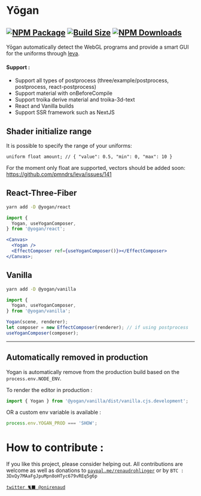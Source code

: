# Yōgan

## [![NPM Package][npm]][npm-url] [![Build Size][build-size]][build-size-url] [![NPM Downloads][npm-downloads]][npmtrends-url]


Yōgan automatically detect the WebGL programs and provide a smart GUI for the uniforms through [leva](https://github.com/pmndrs/leva).

#### Support :

- Support all types of postprocess (three/example/postprocess, postprocess, react-postprocess)
- Support material with onBeforeCompile
- Support troika derive material and troika-3d-text
- React and Vanilla builds
- Support SSR framework such as NextJS

## Shader initialize range
It is possible to specify the range of your uniforms:

`uniform float amount; // { "value": 0.5, "min": 0, "max": 10 }`

For the moment only float are supported, vectors should be added soon: https://github.com/pmndrs/leva/issues/141


<!-- 
Demo : [codesandbox](https://codesandbox.io/s/yoganvanilla-l55jn)

[`See more - @yogan/vanilla`](https://github.com/RenaudRohlinger/yogan/tree/main/packages/vanilla) -->

## React-Three-Fiber

```sh
yarn add -D @yogan/react
```

```jsx
import {
  Yogan, useYoganComposer,
} from '@yogan/react';

<Canvas>
  <Yogan />
  <EffectComposer ref={useYoganComposer()}></EffectComposer>
</Canvas>;
```
## Vanilla

```sh
yarn add -D @yogan/vanilla
```

```jsx
import {
  Yogan, useYoganComposer,
} from '@yogan/vanilla';

Yogan(scene, renderer);
let composer = new EffectComposer(renderer); // if using postprocess
useYoganComposer(composer);
```
<!-- 
Demo : [codesandbox](https://codesandbox.io/s/yoganreact-z59h4)

[`See more - @yogan/react`](https://github.com/RenaudRohlinger/yogan/tree/main/packages/react) -->

----
## Automatically removed in production

Yogan is automatically remove from the production build based on the `process.env.NODE_ENV`.

To render the editor in production :

```jsx
import { Yogan } from '@yogan/vanilla/dist/vanilla.cjs.development';
```

OR a custom env variable is available :

```jsx
process.env.YOGAN_PROD === 'SHOW';
```


[npm]: https://img.shields.io/npm/v/@yogan/core
[npm-url]: https://www.npmjs.com/package/@yogan/core
[build-size]: https://badgen.net/bundlephobia/minzip/@yogan/core
[build-size-url]: https://bundlephobia.com/result?p=@yogan/core
[npm-downloads]: https://img.shields.io/npm/dw/@yogan/core
[npmtrends-url]: https://www.npmtrends.com/@yogan/core

# How to contribute :

If you like this project, please consider helping out. All contributions are welcome as well as donations to [`paypal.me/renaudrohlinger`](https://www.paypal.me/renaudrohlinger) or by `BTC : 3DxQy7MAaFgJpuMpn8oHTyc679vREq5g6p`

[`twitter 🐈‍⬛ @onirenaud`](https://twitter.com/onirenaud)
